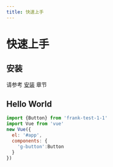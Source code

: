 ```yaml
---
title: 快速上手
---
```


# 快速上手

## 安装
请参考 [安装](../install/) 章节

## Hello World

```javascript
import {Button} from 'frank-test-1-1'
import Vue from 'vue'
new Vue({
  el: '#app',
  components: {
    'g-button':Button
  }
})
```
